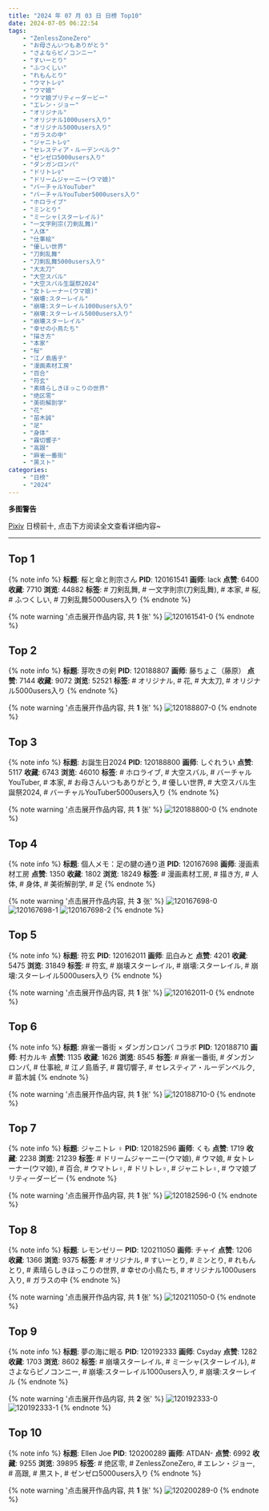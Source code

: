 ```yaml
---
title: "2024 年 07 月 03 日 日榜 Top10"
date: 2024-07-05 06:22:54
tags:
    - "ZenlessZoneZero"
    - "お母さんいつもありがとう"
    - "さよならピノコンニー"
    - "すいーとり"
    - "ふつくしい"
    - "れもんとり"
    - "ウマトレ♀"
    - "ウマ娘"
    - "ウマ娘プリティーダービー"
    - "エレン・ジョー"
    - "オリジナル"
    - "オリジナル1000users入り"
    - "オリジナル5000users入り"
    - "ガラスの中"
    - "ジャニトレ♀"
    - "セレスティア・ルーデンベルク"
    - "ゼンゼロ5000users入り"
    - "ダンガンロンパ"
    - "ドリトレ♀"
    - "ドリームジャーニー(ウマ娘)"
    - "バーチャルYouTuber"
    - "バーチャルYouTuber5000users入り"
    - "ホロライブ"
    - "ミンとり"
    - "ミーシャ(スターレイル)"
    - "一文字則宗(刀剣乱舞)"
    - "人体"
    - "仕事絵"
    - "優しい世界"
    - "刀剣乱舞"
    - "刀剣乱舞5000users入り"
    - "大太刀"
    - "大空スバル"
    - "大空スバル生誕祭2024"
    - "女トレーナー(ウマ娘)"
    - "崩壊:スターレイル"
    - "崩壊:スターレイル1000users入り"
    - "崩壊:スターレイル5000users入り"
    - "崩壊スターレイル"
    - "幸せの小鳥たち"
    - "描き方"
    - "本家"
    - "桜"
    - "江ノ島盾子"
    - "漫画素材工房"
    - "百合"
    - "符玄"
    - "素晴らしきほっこりの世界"
    - "绝区零"
    - "美術解剖学"
    - "花"
    - "苗木誠"
    - "足"
    - "身体"
    - "霧切響子"
    - "高跟"
    - "麻雀一番街"
    - "黒スト"
categories:
    - "日榜"
    - "2024"
---
```


<i class="fa fa-triangle-exclamation"></i>**多图警告**<i class="fa fa-triangle-exclamation"></i>

[Pixiv](https://www.pixiv.net/) 日榜前十, 点击下方阅读全文查看详细内容~

<!-- more -->

---

## Top 1

{% note info %}
**标题**: 桜と傘と則宗さん
**PID**: 120161541 **画师**: lack
**点赞**: 6400 **收藏**: 7710 **浏览**: 44882
**标签**: # 刀剣乱舞, # 一文字則宗(刀剣乱舞), # 本家, # 桜, # ふつくしい, # 刀剣乱舞5000users入り
{% endnote %}

{% note warning '点击展开作品内容, 共 **1** 张' %}
![120161541-0](https://i.pixiv.re/img-original/img/2024/07/02/00/00/50/120161541_p0.png)
{% endnote %}

## Top 2

{% note info %}
**标题**: 芽吹きの剣
**PID**: 120188807 **画师**: 藤ちょこ（藤原）
**点赞**: 7144 **收藏**: 9072 **浏览**: 52521
**标签**: # オリジナル, # 花, # 大太刀, # オリジナル5000users入り
{% endnote %}

{% note warning '点击展开作品内容, 共 **1** 张' %}
![120188807-0](https://i.pixiv.re/img-original/img/2024/07/03/00/00/50/120188807_p0.png)
{% endnote %}

## Top 3

{% note info %}
**标题**: お誕生日2024
**PID**: 120188800 **画师**: しぐれうい
**点赞**: 5117 **收藏**: 6743 **浏览**: 46010
**标签**: # ホロライブ, # 大空スバル, # バーチャルYouTuber, # 本家, # お母さんいつもありがとう, # 優しい世界, # 大空スバル生誕祭2024, # バーチャルYouTuber5000users入り
{% endnote %}

{% note warning '点击展开作品内容, 共 **1** 张' %}
![120188800-0](https://i.pixiv.re/img-original/img/2024/07/04/06/04/51/120188800_p0.jpg)
{% endnote %}

## Top 4

{% note info %}
**标题**: 個人メモ：足の腱の通り道
**PID**: 120167698 **画师**: 漫画素材工房
**点赞**: 1350 **收藏**: 1802 **浏览**: 18249
**标签**: # 漫画素材工房, # 描き方, # 人体, # 身体, # 美術解剖学, # 足
{% endnote %}

{% note warning '点击展开作品内容, 共 **3** 张' %}
![120167698-0](https://i.pixiv.re/img-original/img/2024/07/02/06/00/10/120167698_p0.jpg)
![120167698-1](https://i.pixiv.re/img-original/img/2024/07/02/06/00/10/120167698_p1.jpg)
![120167698-2](https://i.pixiv.re/img-original/img/2024/07/02/06/00/10/120167698_p2.jpg)
{% endnote %}

## Top 5

{% note info %}
**标题**: 符玄
**PID**: 120162011 **画师**: 凪白みと
**点赞**: 4201 **收藏**: 5475 **浏览**: 31849
**标签**: # 符玄, # 崩壊スターレイル, # 崩壊:スターレイル, # 崩壊:スターレイル5000users入り
{% endnote %}

{% note warning '点击展开作品内容, 共 **1** 张' %}
![120162011-0](https://i.pixiv.re/img-original/img/2024/07/02/00/07/46/120162011_p0.png)
{% endnote %}

## Top 6

{% note info %}
**标题**: 麻雀一番街 × ダンガンロンパ コラボ
**PID**: 120188710 **画师**: 村カルキ
**点赞**: 1135 **收藏**: 1626 **浏览**: 8545
**标签**: # 麻雀一番街, # ダンガンロンパ, # 仕事絵, # 江ノ島盾子, # 霧切響子, # セレスティア・ルーデンベルク, # 苗木誠
{% endnote %}

{% note warning '点击展开作品内容, 共 **1** 张' %}
![120188710-0](https://i.pixiv.re/img-original/img/2024/07/03/00/00/19/120188710_p0.jpg)
{% endnote %}

## Top 7

{% note info %}
**标题**: ジャニトレ︎︎ ♀
**PID**: 120182596 **画师**: くも
**点赞**: 1719 **收藏**: 2238 **浏览**: 21239
**标签**: # ドリームジャーニー(ウマ娘), # ウマ娘, # 女トレーナー(ウマ娘), # 百合, # ウマトレ♀, # ドリトレ♀, # ジャニトレ♀, # ウマ娘プリティーダービー
{% endnote %}

{% note warning '点击展开作品内容, 共 **1** 张' %}
![120182596-0](https://i.pixiv.re/img-original/img/2024/07/02/21/00/59/120182596_p0.jpg)
{% endnote %}

## Top 8

{% note info %}
**标题**: レモンゼリー
**PID**: 120211050 **画师**: チャイ
**点赞**: 1206 **收藏**: 1366 **浏览**: 9375
**标签**: # オリジナル, # すいーとり, # ミンとり, # れもんとり, # 素晴らしきほっこりの世界, # 幸せの小鳥たち, # オリジナル1000users入り, # ガラスの中
{% endnote %}

{% note warning '点击展开作品内容, 共 **1** 张' %}
![120211050-0](https://i.pixiv.re/img-original/img/2024/07/03/21/34/56/120211050_p0.png)
{% endnote %}

## Top 9

{% note info %}
**标题**: 夢の海に眠る
**PID**: 120192333 **画师**: Csyday
**点赞**: 1282 **收藏**: 1703 **浏览**: 8602
**标签**: # 崩壊スターレイル, # ミーシャ(スターレイル), # さよならピノコンニー, # 崩壊:スターレイル1000users入り, # 崩壊:スターレイル
{% endnote %}

{% note warning '点击展开作品内容, 共 **2** 张' %}
![120192333-0](https://i.pixiv.re/img-original/img/2024/07/03/02/21/24/120192333_p0.png)
![120192333-1](https://i.pixiv.re/img-original/img/2024/07/03/02/21/24/120192333_p1.png)
{% endnote %}

## Top 10

{% note info %}
**标题**: Ellen Joe
**PID**: 120200289 **画师**: ATDAN-
**点赞**: 6992 **收藏**: 9255 **浏览**: 39895
**标签**: # 绝区零, # ZenlessZoneZero, # エレン・ジョー, # 高跟, # 黒スト, # ゼンゼロ5000users入り
{% endnote %}

{% note warning '点击展开作品内容, 共 **1** 张' %}
![120200289-0](https://i.pixiv.re/img-original/img/2024/07/03/13/13/17/120200289_p0.png)
{% endnote %}
